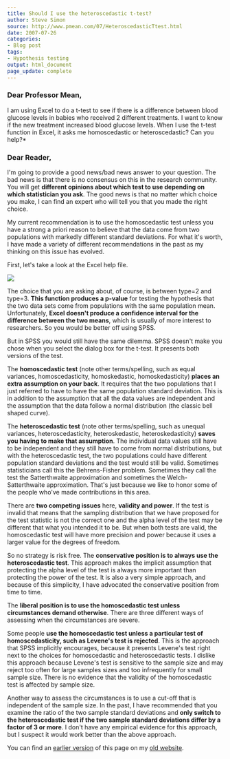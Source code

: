 ```yaml
---
title: Should I use the heteroscedastic t-test?
author: Steve Simon
source: http://www.pmean.com/07/HeteroscedasticTtest.html
date: 2007-07-26
categories:
- Blog post
tags:
- Hypothesis testing
output: html_document
page_update: complete
---
```


### Dear Professor Mean,

I am using Excel to do a t-test to see if there is a difference between blood glucose levels in babies who received 2 different treatments. I want to know if the new treatment increased blood glucose levels. When I use the t-test function in Excel, it asks me homoscedastic or heteroscedastic? Can you help?*

### Dear Reader,

I'm going to provide a good news/bad news answer to your question. The bad news is that there is no consensus on this in the research community. You will get **different opinions about which test to use depending on which statistician you ask**. The good news is that no matter which choice you make, I can find an expert who will tell you that you made the right choice.

My current recommendation is to use the homoscedastic test unless you have a strong a priori reason to believe that the data come from two populations with markedly different standard deviations. For what it's worth, I have made a variety of different recommendations in the past as my thinking on this issue has evolved.

First, let's take a look at the Excel help file.

![](http://www.pmean.com/new-images/07/HeteroscedasticTtest01.gif)

The choice that you are asking about, of course, is between type=2 and type=3. **This function produces a p-value** for testing the hypothesis that the two data sets come from populations with the same population mean. Unfortunately, **Excel doesn't produce a confidence interval for the difference between the two means**, which is usually of more interest to researchers. So you would be better off using SPSS.

But in SPSS you would still have the same dilemma. SPSS doesn't make you chose when you select the dialog box for the t-test. It presents both versions of the test.

The **homoscedastic test** (note other terms/spelling, such as equal variances, homoscedasticity, homoskedastic, homoskedasticity) **places an extra assumption on your back**. It requires that the two populations that I just referred to have to have the same population standard deviation. This is in addition to the assumption that all the data values are independent and the assumption that the data follow a normal distribution (the classic bell shaped curve).

The **heteroscedastic test** (note other terms/spelling, such as unequal variances, heteroscedasticity, heteroskedastic, heteroskedasticity) **saves you having to make that assumption**. The individual data values still have to be independent and they still have to come from normal distributions, but with the heteroscedastic test, the two populations could have different population standard deviations and the test would still be valid. Sometimes statisticians call this the Behrens-Fisher problem. Sometimes they call the test the Satterthwaite approximation and sometimes the Welch-Satterthwaite approximation. That's just because we like to honor some of the people who've made contributions in this area.

There are **two competing issues** here, **validity and power**. If the test is invalid that means that the sampling distribution that we have proposed for the test statistic is not the correct one and the alpha level of the test may be different that what you intended it to be. But when both tests are valid, the homoscedastic test will have more precision and power because it uses a larger value for the degrees of freedom.

So no strategy is risk free. The **conservative position is to always use the heteroscedastic test**. This approach makes the implicit assumption that protecting the alpha level of the test is always more important than protecting the power of the test. It is also a very simple approach, and because of this simplicity, I have advocated the conservative position from time to time.

The **liberal position is to use the homoscedastic test unless circumstances demand otherwise**. There are three different ways of assessing when the circumstances are severe.

Some people **use the homoscedastic test unless a particular test of homoscedasticity, such as Levene's test is rejected**. This is the approach that SPSS implicitly encourages, because it presents Levene's test right next to the choices for homoscedastic and heteroscedastic tests. I dislike this approach because Levene's test is sensitive to the sample size and may reject too often for large samples sizes and too infrequently for small sample size. There is no evidence that the validity of the homoscedastic test is affected by sample size.

Another way to assess the circumstances is to use a cut-off that is independent of the sample size. In the past, I have recommended that you examine the ratio of the two sample standard deviations and **only switch to the heteroscedastic test if the two sample standard deviations differ by a factor of 3 or more**. I don't have any empirical evidence for this approach, but I suspect it would work better than the above approach.

You can find an [earlier version][sim1] of this page on my [old website][sim2].

[sim1]: http://www.pmean.com/07/HeteroscedasticTtest.html
[sim2]: http://www.pmean.com
